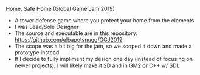 Home, Safe Home (Global Game Jam 2019)
- A tower defense game where you protect your home from the elements
- I was Lead/Sole Designer
- The source and executable are in this repository: https://github.com/elbapotsnugg/GGJ2019
- The scope was a bit big for the jam, so we scoped it down and made a prototype instead
- If I decide to fully impliment my design one day (instead of focusing on newer projects), I will likely make it 2D and in GM2 or C++ w/ SDL
